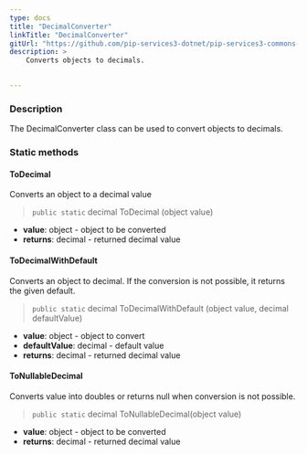 ```yaml
---
type: docs
title: "DecimalConverter"
linkTitle: "DecimalConverter"
gitUrl: "https://github.com/pip-services3-dotnet/pip-services3-commons-dotnet"
description: > 
    Converts objects to decimals.

   
---
```


### Description

The DecimalConverter class can be used to convert objects to decimals.

### Static methods

#### ToDecimal 
Converts an object to a decimal value

> `public static` decimal ToDecimal (object value)

- **value**: object - object to be converted
- **returns**: decimal - returned decimal value

#### ToDecimalWithDefault 
Converts an object to decimal. If the conversion is not possible, it returns the given default.

> `public static` decimal ToDecimalWithDefault (object value, decimal defaultValue)

- **value**: object - object to convert
- **defaultValue**: decimal - default value
- **returns**: decimal - returned decimal value

#### ToNullableDecimal
Converts value into doubles or returns null when conversion is not possible.

> `public static` decimal ToNullableDecimal(object value)

- **value**: object  - object to be converted
- **returns**: decimal - returned decimal value
